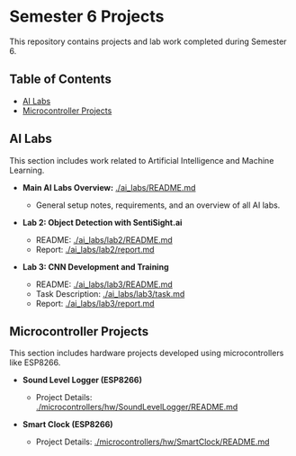 # Semester 6 Projects

This repository contains projects and lab work completed during Semester 6.

## Table of Contents

- [AI Labs](#ai-labs)
- [Microcontroller Projects](#microcontroller-projects)

## AI Labs

This section includes work related to Artificial Intelligence and Machine Learning.

-   **Main AI Labs Overview:** [./ai_labs/README.md](./ai_labs/README.md)
    -   General setup notes, requirements, and an overview of all AI labs.

-   **Lab 2: Object Detection with SentiSight.ai**
    -   README: [./ai_labs/lab2/README.md](./ai_labs/lab2/README.md)
    -   Report: [./ai_labs/lab2/report.md](./ai_labs/lab2/report.md)

-   **Lab 3: CNN Development and Training**
    -   README: [./ai_labs/lab3/README.md](./ai_labs/lab3/README.md)
    -   Task Description: [./ai_labs/lab3/task.md](./ai_labs/lab3/task.md)
    -   Report: [./ai_labs/lab3/report.md](./ai_labs/lab3/report.md)

## Microcontroller Projects

This section includes hardware projects developed using microcontrollers like ESP8266.

-   **Sound Level Logger (ESP8266)**
    -   Project Details: [./microcontrollers/hw/SoundLevelLogger/README.md](./microcontrollers/hw/SoundLevelLogger/README.md)

-   **Smart Clock (ESP8266)**
    -   Project Details: [./microcontrollers/hw/SmartClock/README.md](./microcontrollers/hw/SmartClock/README.md)
